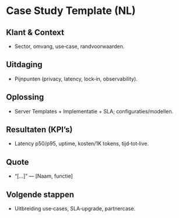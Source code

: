 # Case Study Template (NL)

## Klant & Context
- Sector, omvang, use‑case, randvoorwaarden.

## Uitdaging
- Pijnpunten (privacy, latency, lock‑in, observability).

## Oplossing
- Server Templates + Implementatie + SLA; configuraties/modellen.

## Resultaten (KPI’s)
- Latency p50/p95, uptime, kosten/1K tokens, tijd‑tot‑live.

## Quote
- “[…]” — [Naam, functie]

## Volgende stappen
- Uitbreiding use‑cases, SLA‑upgrade, partnercase.
